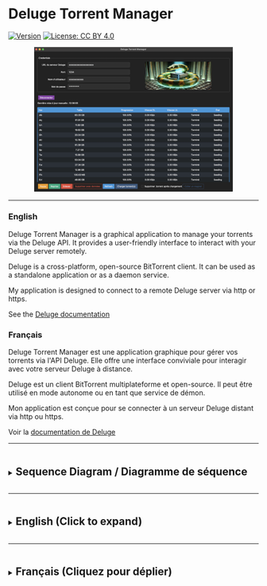 # Deluge Torrent Manager

[![Version](https://img.shields.io/badge/version-0.3.0-blue.svg)](https://semver.org)
[![License: CC BY 4.0](https://img.shields.io/badge/License-CC%20BY%204.0-lightgrey.svg)](https://creativecommons.org/licenses/by/4.0/)

<p align="center">
  <img src="docs/Screenshot.png" alt="Scrennshot DelugeManager" width="400"/>
</p>

<hr/>

### English

Deluge Torrent Manager is a graphical application to manage your torrents via the Deluge API. It provides a user-friendly interface to interact with your Deluge server remotely.

Deluge is a cross-platform, open-source BitTorrent client. It can be used as a standalone application or as a daemon service.

My application is designed to connect to a remote Deluge server via http or https.

See the [Deluge documentation](https://deluge-torrent.org/about/)

### Français

Deluge Torrent Manager est une application graphique pour gérer vos torrents via l'API Deluge. Elle offre une interface conviviale pour interagir avec votre serveur Deluge à distance.

Deluge est un client BitTorrent multiplateforme et open-source. Il peut être utilisé en mode autonome ou en tant que service de démon.

Mon application est conçue pour se connecter à un serveur Deluge distant via http ou https.

Voir la [documentation de Deluge](https://deluge-torrent.org/about/)

<hr/>

<details>
<summary><h2 style="display: inline-block">Sequence Diagram / Diagramme de séquence</h2></summary>

```mermaid
sequenceDiagram
actor User
participant UI as DelugeApp UI
participant Client as DelugeApp Client
participant Server as Deluge Server

    User->>UI: Launches application
    UI->>UI: Initializes interface

    User->>UI: Enters credentials
    User->>UI: Clicks "Connect"
    UI->>Client: login()
    Client->>Server: Authentication request
    Server-->>Client: Authentication response
    Client-->>UI: Updates interface
    UI-->>User: Displays connection status

    alt Connection successful
        UI->>Client: fetch_torrents()
        Client->>Server: Request torrent list
        Server-->>Client: Torrent list
        Client-->>UI: Updates interface
        UI-->>User: Displays torrent list

        loop Every 5 seconds
            UI->>Client: update_torrents()
            Client->>Server: Request torrent updates
            Server-->>Client: Updated data
            Client-->>UI: Updates interface
            UI-->>User: Displays updated torrents
        end

        User->>UI: Selects a torrent
        User->>UI: Chooses an action (pause, resume, remove)
        UI->>Client: torrent_action()
        Client->>Server: Torrent action request
        Server-->>Client: Action confirmation
        Client-->>UI: Updates interface
        UI-->>User: Displays action result

        User->>UI: Clicks "Load Torrent"
        UI->>User: Opens file selector
        User->>UI: Selects a .torrent file
        UI->>Client: load_torrent()
        Client->>Server: Sends torrent file
        Server-->>Client: Add confirmation
        Client-->>UI: Updates interface
        UI-->>User: Displays new torrent

        User->>UI: Clicks "Send Magnet"
        UI->>User: Opens magnet link dialog
        User->>UI: Enters magnet link
        UI->>Client: add_magnet()
        Client->>Server: Sends magnet link
        Server-->>Client: Add confirmation
        Client-->>UI: Updates interface
        UI-->>User: Displays new torrent

        User->>UI: Clicks "Disconnect"
        UI->>Client: disconnect()
        Client->>UI: Resets interface
        UI-->>User: Displays login screen
    else Connection failed
        UI-->>User: Displays error message
    end
```

</details>

<hr/>

<details>
<summary><h2 style="display: inline-block">English (Click to expand)</h2></summary>

## Key Features

- Connect to a remote Deluge server via http or https
- Intuitive user interface
- Remote torrent management: pause, resume, delete
- Support for .torrent files and magnet links
- Option to automatically delete .torrent files from your device after adding
- Compatible with Windows, macOS, and Linux (Ubuntu and derivatives)

## System Requirements

- Operating System: Windows 10+, macOS 12+, or Linux with graphical interface (Ubuntu 20.04+ and derivatives)
- Deluge server configured and accessible remotely

## Table of Contents

1. [For Users](#for-users)
   - [Installation](#installation)
   - [Usage](#usage)
2. [For Developers](#for-developers)
   - [Prerequisites](#prerequisites)
   - [Development Environment Setup](#development-environment-setup)
   - [Running in Development Mode](#running-in-development-mode)
   - [Quick Installation and Execution](#quick-installation-and-execution)
   - [Compilation](#compilation)
3. [License](#license)

## For Users

### Installation

#### Windows

1. Download the [installer](https://github.com/Crypt0zauruS/deluge-manager/releases/download/v0.3.0/DelugeManager-v0.3.0-Windows-x64-Setup.exe).
2. Double-click to install the application. Read the information displayed carefully. An uninstaller will also be added to your system.

#### macOS

1. Download [this dmg file](https://github.com/Crypt0zauruS/deluge-manager/releases/download/v0.3.0/DelugeManager-v0.3.0-macOS-arm64.dmg) if you're on Mac Apple Silicon, or [this dmg file](https://github.com/Crypt0zauruS/deluge-manager/releases/download/v0.3.0/DelugeManager-v0.3.0-macOS-x64.dmg) if you're on Mac Intel.
2. Open the DMG and move `DelugeManager.app` to your Applications folder.
3. Double-click on `DelugeManager.app` to launch the application.

#### Linux (Ubuntu and derivatives)

1. Download [this tar file](https://github.com/Crypt0zauruS/deluge-manager/releases/download/v0.3.0/DelugeManager-v0.3.0-linux-ubuntu20.04-x64.tar).
2. Extract the contents of the tar file.
3. Read the Installation Guide for more information.
4. Open a terminal and navigate to the extracted folder.
5. Make the installation script executable:

```bash
chmod +x ./linux-install.sh
```

6. Run the installation in sudo mode:

   ```bash
   sudo ./linux-install.sh
   ```

You can then launch the application by searching for "DelugeManager" in your applications menu.

### Usage

1. Launch the Deluge Torrent Manager application.
2. Enter your Deluge server connection information:
   - Server URL
   - Port
   - Username
   - Password
3. Click "Connect".
4. On first connection, your system will ask if you want to save the connection information by accessing your keychain (Keychain on macOS, Key Manager on Linux, etc.). Don't worry, this is to securely save your Deluge password using your system's secure storage feature.
5. Once connected, you can manage your torrents: add, delete, pause, resume, etc.

## For Developers

### Prerequisites

- Python 3.10 or higher

Ensure Python is correctly installed by running:

```bash
python --version
```

If Python is not installed, download it from [the official website](https://www.python.org/downloads/).

On MacOS, you can also use [Homebrew](https://brew.sh/) to install Python:

```bash
brew install python
```

On Linux (Ubuntu and derivatives), you can use your package manager to install Python:

```bash
sudo apt update && sudo apt upgrade -y
sudo apt install python3 python3-pip -y
```

- Additional dependencies for Linux, especially in a WSL environment:

```bash
sudo apt-get install python3-tk libtk8.6 libopenjp2-7
```

- Git (optional, for cloning the repository)

### Development Environment Setup

1. Clone the repository or download the sources:

```bash
git clone https://github.com/your-username/DelugeManager.git
cd DelugeManager
```

2. Create a virtual environment:

```bash
python -m venv venv
```

If this command fails, verify that Python is correctly installed and the `venv` module is available.

3. Activate the virtual environment:

- Windows:

```bash
venv\Scripts\activate
```

- macOS/Linux:

```bash
source venv/bin/activate
```

4. Install dependencies:

```bash
pip install -r requirements.txt
```

If you encounter problems creating the virtual environment:

- On Windows: venv is already installed with Python but make sure Python is added to your system PATH.

- On Linux: You might need to install the `python3-venv` package. On Ubuntu or Debian, use:

```bash
sudo apt-get install python3-venv
```

- On MacOS, venv is already installed with Python3.

### Running in Development Mode

After activating the virtual environment, run:

```bash
python deluge_manager/main.py
```

### Quick Installation and Execution

If you have all the prerequisites installed, you can use the provided scripts to install dependencies and launch the application.

#### For Windows:

1. Double-click on `install.bat` to install dependencies.
2. Once installation is complete, double-click on `run.bat` to launch the application.

#### For macOS and Linux:

1. Open a terminal in the project folder.
2. Make the scripts executable:

```bash
chmod +x install.sh run.sh
```

3. Run the installation script:

```bash
./install.sh
```

4. Once installation is complete, launch the application with:

```bash
./run.sh
```

### Compilation

If you want to compile the application into an executable yourself, you can use PyInstaller.

1. First, if not already done, create and activate the virtual environment in the project directory and install dependencies:

On Windows:

```bash
./install.bat
```

On MacOS and Linux:

```bash
chmod +x install.sh
./install.sh
```

2. Make sure you are in the virtual environment:

'(venv)' should appear in your terminal.
If not, activate the virtual environment:

- On MacOS and Linux:

```bash
source venv/bin/activate
```

- on Windows powershell:

```bash
.\venv\Scripts\Activate
```

- on Windows Command Prompt:

```bash
venv\Scripts\activate
```

3. Then install PyInstaller:

```bash
pip install pyinstaller
```

4. Finally compile the application:

```bash
pyinstaller DelugeManager.spec
```

#### Notes for macOS

Note: on MacOS you will get the app but also the raw executable for the terminal in the /dist folder.

If you are on Apple Silicon, you can compile for Intel 64-bit architecture by following the instructions [here](docs/Intel_64_compilation_on_Apple_Silicon_guide.md).

5. Deactivate the virtual environment:

```bash
deactivate
```

#### The compiled executable will be in the `dist` folder.

#### General Notes

1. If you need to recompile, make sure to delete the `dist` and `build` folders before relaunching PyInstaller to clean up old attempts.

2. If you want to remove the virtual environment to clean up your project, you can do so by running:

```bash
rm -rf venv
```

3. On MacOS, you can generate a custom DMG for the application using the `create-dmg.sh` script. See the [DMG_creation_guide.md](docs/DMG_creation_guide.md) file for more details.

4. You can create custom icon.ico and icon.icns icons as well as icons for Linux from your own square `.png` file using my [Icon Maker](https://github.com/Crypt0zauruS/icon-maker) tool if you are on MacOS.

- rename your png to `icon.png`

- run the `iconmaker.sh` script

```bash
./iconmaker.sh /path/to/your/icon.png
```

- copy the `icon.ico` and/or `icon.icns` files and/or the `linux_icons` directory to the root of the project (this depends on the platforms you want to compile for).

5. On Linux, you can install your freshly compiled application using the provided `linux-install.sh` script.

- Ensure the presence of the `dist` and `linux_icons` directories in the project directory.
- Make sure the script is executable:

```bash
chmod +x ./linux-install.sh
```

Run the script in sudo mode:

```bash
sudo ./linux-install.sh
```

## License

This project is licensed under the Creative Commons Attribution 4.0 International (CC BY 4.0). See the [LICENSE.md](LICENSE.md) file for more details.

</details>
<hr/>
<details>
<summary><h2 style="display: inline-block">Français (Cliquez pour déplier)</h2></summary>

## Fonctionnalités clés

- Connexion à un serveur Deluge distant par http ou https
- Interface utilisateur intuitive
- Gestion des torrents à distance: pause, reprise, suppression
- Support des fichiers .torrent et des liens magnet
- Option pour supprimer automatiquement les fichiers .torrent de votre appareil après ajout
- Compatible avec Windows, macOS et Linux (Ubuntu et dérivés)

## Configuration requise

- Système d'exploitation : Windows 10+, macOS 12+, ou Linux avec interface graphique (Ubuntu 20.04+ et dérivés)
- Serveur Deluge configuré et accessible à distance

## Table des matières

1. [Pour les utilisateurs](#pour-les-utilisateurs)
   - [Installation](#installation)
   - [Utilisation](#utilisation)
2. [Pour les développeurs](#pour-les-développeurs)
   - [Prérequis](#prérequis)
   - [Installation de l'environnement de développement](#installation-de-lenvironnement-de-développement)
   - [Exécution en mode développement](#exécution-en-mode-développement)
   - [Installation et exécution rapides](#installation-et-exécution-rapides)
   - [Compilation](#compilation)
3. [Licence](#licence)

## Pour les utilisateurs

### Installation

#### Windows

1. Téléchargez [l'installateur](https://github.com/Crypt0zauruS/deluge-manager/releases/download/v0.3.0/DelugeManager-v0.3.0-Windows-x64-Setup.exe).
2. Double-cliquez dessus pour installer l'application. Lisez bien les informations qui s'afficheront. Un désinstallateur sera également ajouté à votre système.

#### macOS

1. Téléchargez [ce fichier dmg](https://github.com/Crypt0zauruS/deluge-manager/releases/download/v0.3.0/DelugeManager-v0.3.0-macOS-arm64.dmg) si vous êtes sur Mac Apple Silicon, ou [ce fichier dmg](https://github.com/Crypt0zauruS/deluge-manager/releases/download/v0.3.0/DelugeManager-v0.3.0-macOS-x64.dmg) si vous êtes sur Mac Intel.
2. Ouvrez le DMG puis déplacez `DelugeManager.app` dans votre dossier Applications.
3. Double-cliquez sur `DelugeManager.app` pour lancer l'application.

#### Linux (Ubuntu et dérivés)

1. Téléchargez [ce fichier tar](https://github.com/Crypt0zauruS/deluge-manager/releases/download/v0.3.0/DelugeManager-v0.3.0-linux-ubuntu20.04-x64.tar).
2. Extrayez le contenu du fichier tar.
3. Lisez le Guide d'Installation pour plus d'informations.
4. Ouvrez un terminal et naviguez vers le dossier décompressé.
5. Rendez le script d'installation exécutable :

```bash
chmod +x ./linux-install.sh
```

6. Lancez l'installation en mode sudo:

   ```bash
   sudo ./linux-install.sh
   ```

Vous pourrez ensuite lancer l'application en cherchant "DelugeManager" dans votre menu d'applications.

### Utilisation

1. Lancez l'application Deluge Torrent Manager.
2. Entrez les informations de connexion de votre serveur Deluge :
   - URL du serveur
   - Port
   - Nom d'utilisateur
   - Mot de passe
3. Cliquez sur "Connexion".
4. A la première connexion, votre système vous demandera si vous souhaitez enregistrer les informations de connexion en accédant à votre trousseau de clés (Keychain sur macOS, Gestionnaire de clés sur Linux, etc.). Pas d'inquiétude, cela sert à enregistrer votre mot de passe Deluge de manière sécurisée via la fonctionnalité de stockage sécurisé de votre système.
5. Une fois connecté, vous pouvez gérer vos torrents : ajouter, supprimer, mettre en pause, reprendre, etc.

## Pour les développeurs

### Prérequis

- Python 3.10 ou supérieur

Assurez-vous que Python est correctement installé en exécutant :

```bash
python --version
```

Si Python n'est pas installé, téléchargez-le depuis [le site officiel](https://www.python.org/downloads/).

Sur MacOS, vous pouvez également utiliser [Homebrew](https://brew.sh/) pour installer Python :

```bash
brew install python
```

Sur linux (Ubuntu et dérivés), vous pouvez utiliser votre gestionnaire de paquets pour installer Python :

```bash
sudo apt update && sudo apt upgrade -y
sudo apt install python3 python3-pip -y
```

- dépendances supplémentaires pour linux, notamment en environnement wsl :

```bash
sudo apt-get install python3-tk libtk8.6 libopenjp2-7
```

- Git (optionnel, pour cloner le dépôt)

### Installation de l'environnement de développement

1. Clonez le dépôt ou téléchargez les sources :

```bash
git clone https://github.com/votre-username/DelugeManager.git
cd DelugeManager
```

2. Créez un environnement virtuel :

```bash
python -m venv venv
```

Si cette commande échoue, vérifiez que Python est correctement installé et que le module `venv` est disponible.

3. Activez l'environnement virtuel :

- Windows :

```bash
venv\Scripts\activate
```

- macOS/Linux :

```bash
source venv/bin/activate
```

4. Installez les dépendances :

```bash
pip install -r requirements.txt
```

Si vous rencontrez des problèmes lors de la création de l'environnement virtuel :

- Sur Windows : venv est déjà installé avec Python mais assurez-vous que Python est ajouté à votre PATH système.

- Sur Linux : Vous pourriez avoir besoin d'installer le paquet `python3-venv`. Sur Ubuntu ou Debian, utilisez :

```bash
sudo apt-get install python3-venv
```

- Sur MacOS, venv est déjà installé avec Python3.

### Exécution en mode développement

Après avoir activé l'environnement virtuel, exécutez :

```bash
python deluge_manager/main.py
```

### Installation et exécution rapides

Si vous avez tous les prérequis installés, vous pouvez utiliser les scripts fournis pour installer les dépendances et lancer l'application.

### Pour Windows :

1. Double-cliquez sur `install.bat` pour installer les dépendances.
2. Une fois l'installation terminée, double-cliquez sur `run.bat` pour lancer l'application.

### Pour macOS et Linux :

1. Ouvrez un terminal dans le dossier du projet.
2. Rendez les scripts exécutables :

```bash
chmod +x install.sh run.sh
```

3. Exécutez le script d'installation :

```bash
./install.sh
```

4. Une fois l'installation terminée, lancez l'application avec :

```bash
./run.sh
```

### Compilation

Si vous souhaitez compiler vous-même l'application en un exécutable, vous pouvez utiliser PyInstaller.

1. Tout d'abord, si ce n'est pas déjà fait, créer et activer l'environnement virtuel dans le répertoire du projet puis installer les dépendances :

Sous Windows :

```bash
./install.bat
```

Sous MacOS et Linux :

```bash
chmod +x install.sh
./install.sh
```

2. Assurer-vous que vous êtes dans l'environnement virtuel :

'(venv)' doit apparaître dans votre terminal.
Si ce n'est pas le cas, activez l'environnement virtuel :

- Sous MacOS et Linux :

```bash
source venv/bin/activate
```

- sous Windows powershell:

```bash
.\venv\Scripts\Activate
```

- sous Windows Command Prompt :

```bash
venv\Scripts\activate
```

3. puis installer PyInstaller :

```bash
pip install pyinstaller
```

4. Enfin compilez L'application:

```bash
pyinstaller DelugeManager.spec
```

#### Notes pour macOS

Note: sous MacOS vous obtiendrez l'app mais aussi l'executable brut pour le terminal dans le dossier /dist.

Si vous êtes sous Apple Silicon, vous pouvez compiler pour l'architecture Intel 64-bit en suivant les instructions [ici](docs/Intel_64_compilation_on_Apple_Silicon_guide.md).

5. Désactivez l'environnement virtuel :

```bash
deactivate
```

#### L'exécutable compilé se trouvera dans le dossier `dist`.

#### Notes générales

1. Si vous devez recommencer la compilation, assurez-vous de supprimer les dossiers `dist` et `build` avant de relancer PyInstaller pour bien nettoyer les anciennes tentatives.

2. Si vous souhaitez supprimer l'environnement virtuel pour nettoyer votre projet, vous pouvez le faire en exécutant :

```bash
rm -rf venv
```

3. Sous MacOS, vous pouvez générer un DMG personnalisé pour l'application en utilisant le script `create-dmg.sh`. Voir le fichier [DMG_creation_guide.md](docs/DMG_creation_guide.md) pour plus de détails.

4. Vous pouvez créer les icônes personnalisés icon.ico et icon.icns ainsi que les icônes pour Linux à partir de votre propre fichier `.png` au format carré en utilisant mon outil [Icon Maker](https://github.com/Crypt0zauruS/icon-maker) si vous êtes sous MacOS.

- renommez votre png en `icon.png`

- lancer le script `iconmaker.sh`

```bash
./iconmaker.sh /path/to/your/icon.png
```

- copier les fichiers `icon.ico` et/ou `icon.icns` et/ou le répertoire `linux_icons` dans la racine du projet (cela dépend des plateformes pour lesquelles vous souhaitez compiler).

5. Sous Linux, vous pouvez installer votre application fraichement compilée en utilisant le script `linux-install.sh` fourni.

- Assurez-vous de la présence des répertoires `dist` et `linux_icons` dans le répertoire du projet.
- Assurez-vous que le script est exécutable :

```bash
chmod +x ./linux-install.sh
```

Lancez le script en mode sudo :

```bash
sudo ./linux-install.sh
```

## Licence

Ce projet est sous licence Creative Commons Attribution 4.0 International (CC BY 4.0). Voir le fichier [LICENSE.md](LICENSE.md) pour plus de détails.

</details>
